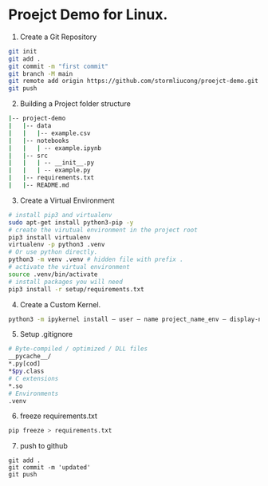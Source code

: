 # Proejct Demo for Linux.
1. Create a Git Repository
```sh
git init
git add .
git commit -m "first commit"
git branch -M main
git remote add origin https://github.com/stormliucong/proejct-demo.git
git push
```
2. Building a Project folder structure
```sh
|-- project-demo
|   |-- data
|   |   |-- example.csv
|   |-- notebooks
|   |   | -- example.ipynb
|   |-- src
|   |   | -- __init__.py
|   |   | -- example.py
|   |-- requirements.txt
|   |-- README.md
```
3. Create a Virtual Environment
```bash
# install pip3 and virtualenv
sudo apt-get install python3-pip -y
# create the virutual environment in the project root
pip3 install virtualenv
virtualenv -p python3 .venv
# Or use python directly.
python3 -m venv .venv # hidden file with prefix .
# activate the virtual environment
source .venv/bin/activate
# install packages you will need
pip3 install -r setup/requirements.txt
```
4. Create a Custom Kernel.
```bash
python3 -m ipykernel install — user — name project_name_env — display-name "my kernel"
```
5. Setup .gitignore
```bash
# Byte-compiled / optimized / DLL files
__pycache__/
*.py[cod]
*$py.class
# C extensions
*.so
# Environments
.venv
```
6. freeze requirements.txt
```sh
pip freeze > requirements.txt
```
7. push to github
```
git add .
git commit -m 'updated'
git push
```